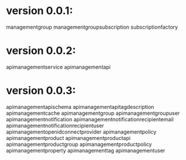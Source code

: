 
# version 0.0.1:
  managementgroup
  managementgroupsubscription
  subscriptionfactory
# version 0.0.2:
  apimanagementservice
  apimanagementapi
# version 0.0.3:
  apimanagementapischema
  apimanagementapitagdescription
  apimanagementcache
  apimanagementgroup
  apimanagementgroupuser
  apimanagementnotification
  apimanagementnotificationrecipientemail
  apimanagementnotificationrecipientuser
  apimanagementopenidconnectprovider
  apimanagementpolicy
  apimanagementproduct
  apimanagementproductapi
  apimanagementproductgroup
  apimanagementproductpolicy
  apimanagementproperty
  apimanagementtag
  apimanagementuser
